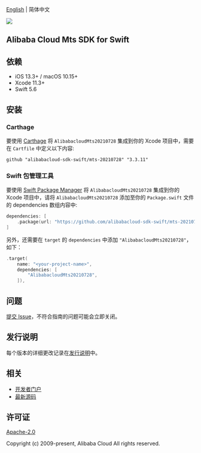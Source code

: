 [English](README.md) | 简体中文

![](https://aliyunsdk-pages.alicdn.com/icons/AlibabaCloud.svg)

## Alibaba Cloud Mts SDK for Swift

## 依赖

- iOS 13.3+ / macOS 10.15+
- Xcode 11.3+
- Swift 5.6

## 安装

### Carthage

要使用 [Carthage](https://github.com/Carthage/Carthage) 将 `AlibabacloudMts20210728` 集成到你的 Xcode 项目中，需要在 `Cartfile` 中定义以下内容:

```ogdl
github "alibabacloud-sdk-swift/mts-20210728" "3.3.11"
```

### Swift 包管理工具

要使用 [Swift Package Manager](https://swift.org/package-manager/) 将 `AlibabacloudMts20210728` 集成到你的 Xcode 项目中，请将 `AlibabacloudMts20210728` 添加至你的 `Package.swift` 文件的 dependencies 数组内容中:

```swift
dependencies: [
    .package(url: "https://github.com/alibabacloud-sdk-swift/mts-20210728.git", from: "3.3.11")
]
```

另外，还需要在 `target` 的 `dependencies` 中添加 `"AlibabacloudMts20210728"`，如下：

```swift
.target(
    name: "<your-project-name>",
    dependencies: [
        "AlibabacloudMts20210728",
    ]),
```

## 问题

[提交 Issue](https://github.com/alibabacloud-sdk-swift/mts-20210728/issues/new)，不符合指南的问题可能会立即关闭。

## 发行说明

每个版本的详细更改记录在[发行说明](./ChangeLog.txt)中。

## 相关

* [开发者门户](https://next.api.aliyun.com/home)
* [最新源码](https://github.com/alibabacloud-sdk-swift/mts-20210728)

## 许可证

[Apache-2.0](http://www.apache.org/licenses/LICENSE-2.0)

Copyright (c) 2009-present, Alibaba Cloud All rights reserved.
